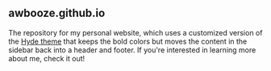 ## awbooze.github.io

The repository for my personal website, which uses a customized version of the [Hyde theme](https://github.com/poole/hyde) that keeps the bold colors but moves the content in the sidebar back into a header and footer. If you're interested in learning more about me, check it out!

